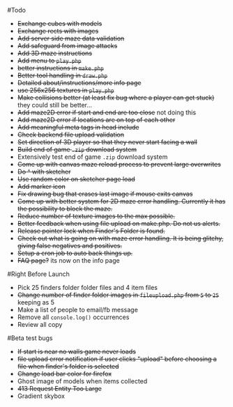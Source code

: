 #Todo
- ~~Exchange cubes with models~~ 
- ~~Exchange rects with images~~
- ~~Add server side maze data validation~~
- ~~Add safeguard from image attacks~~
- ~~Add 3D maze instructions~~
- ~~Add menu to `play.php`~~
- ~~better instructions in `make.php`~~
- ~~Better tool handling in `draw.php`~~
- ~~Detailed about/instructions/more info page~~
- ~~use 256x256 textures in `play.php`~~
- ~~Make collisions better (at least fix bug where a player can get stuck)~~ they could still be better...
- ~~Add maze2D error if start and end are too close~~ not doing this
- ~~Add maze2D error if locations are on top of each other~~
- ~~Add meaningful meta tags in head include~~
- ~~Check backend file upload validation~~
- ~~Set direction of 3D player so that they never start facing a wall~~
- ~~Build end of game `.zip` download system~~
- Extensively test end of game `.zip` download system
- ~~Come up with canvas maze reload process to prevent large overwrites~~
- ~~Do ^ with sketcher~~
- ~~Use random color on sketcher page load~~
- ~~Add marker icon~~
- ~~Fix drawing bug that erases last image if mouse exits canvas~~
- ~~Come up with better system for 2D maze error handling. Currently it has the possibility to block the maze.~~
- ~~Reduce number of texture images to the max possible.~~
- ~~Better feedback when using file upload on make.php. Do not us alerts.~~
- ~~Release pointer lock when Finder's Folder is found.~~
- ~~Check out what is going on with maze error handling. It is being glitchy, giving false negatives and positives.~~
- ~~Setup a cron job to auto back things up.~~
- ~~FAQ page?~~ its now on the info page

#Right Before Launch
- Pick 25 finders folder folder files and 4 item files
- ~~Change number of finder folder images in `fileupload.php` from `5` to `25`~~ keeping as 5
- Make a list of people to email/fb message
- Remove all `console.log()` occurrences
- Review all copy

#Beta test bugs
- ~~If start is near no walls game never loads~~
- ~~file upload error notification if user clicks "upload" before choosing a file when finder's folder is selected~~
- ~~Change load bar color for firefox~~
- Ghost image of models when items collected
- ~~413 Request Entity Too Large~~
- Gradient skybox


